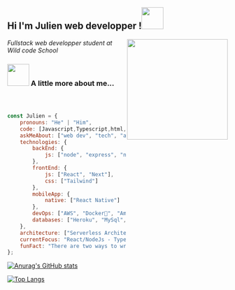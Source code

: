 





<h2>Hi I'm Julien web developper !<img src="https://media.giphy.com/media/12oufCB0MyZ1Go/giphy.gif" width="50"></h2>
<img align='right' src="https://media.giphy.com/media/M9gbBd9nbDrOTu1Mqx/giphy.gif" width="230">
<p><em>Fullstack web developper student at Wild code School
</em></p>



### <img src="https://media.giphy.com/media/VgCDAzcKvsR6OM0uWg/giphy.gif" width="50"> A little more about me...  

```javascript



const Julien = {
    pronouns: "He" | "Him",
    code: [Javascript,Typescript,html,css, { ... rest}],
    askMeAbout: ["web dev", "tech", "app dev", "music"],
    technologies: {
        backEnd: {
            js: ["node", "express", "next"],
        },
        frontEnd: {
            js: ["React", "Next"],
            css: ["Tailwind"]
        },
        mobileApp: {
            native: ["React Native"]
        },
        devOps: ["AWS", "Docker🐳", "Amplication", "Amplify", {...rest}],
        databases: ["Heroku", "MySql", "postgres","prisma"]
    },
    architecture: ["Serverless Architecture", "Progressive web applications", "Single page applications"],
    currentFocus: "React/NodeJs - Typescript - FullStackApp",
    funFact: "There are two ways to write error-free programs; only the third one works"
};
```




[![Anurag's GitHub stats](https://github-readme-stats.vercel.app/api?username=JIdayyy&count_private=true&show_icons=true&theme=yeblu
)](https://github.com/anuraghazra/github-readme-stats)

[![Top Langs](https://github-readme-stats.vercel.app/api/top-langs/?username=JIdayyy&layout=compact&theme=yeblu)](https://github.com/anuraghazra/github-readme-stats)








